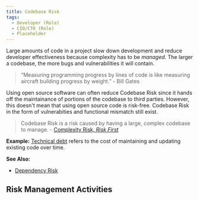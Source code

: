 ```yaml
---
title: Codebase Risk
tags: 
  - Developer (Role)
  - CIO/CTO (Role)
  - Placeholder
---
```


<BoxOut title="Codebase Risk" image="/img/bok/risks/codebase-risk.png">

Large amounts of code in a project slow down development and reduce developer effectiveness because complexity has to be _managed_.  The larger a codebase, the more bugs and vulnerabilities it will contain.

> “Measuring programming progress by lines of code is like measuring aircraft building progress by weight.” - Bill Gates

Using open source software can often reduce Codebase Risk since it hands off the maintainance of portions of the codebase to third parties.   However, this doesn't mean that using open source code is risk-free.  Codebase Risk in the form of vulnerabities and functional mismatch still exist. 

> Codebase Risk is a risk caused by having a large, complex codebase to manage.  - [Complexity Risk, _Risk First_](https://riskfirst.org/risks/Complexity-Risk#codebase-risk)

</BoxOut>

**Example:** [Technical debt](https://en.wikipedia.org/wiki/Technical_debt) refers to the cost of maintaining and updating existing code over time.

**See Also:** 

 - [Dependency Risk](Dependency-Risk)


## Risk Management Activities

<BokTagList tag="Codebase Risk" filter="Activities" />